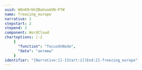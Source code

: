 ```yaml
---
uuid: W8nK9rbhZBaUuomVN-P7W
name: freezing_europe
narrative: 1
stepstart: 2
stepend: 2
component: WordCloud
chartoptions: |-2
    {
      "function": "focusOnNode",
      "data": "активы"
    }
identifier: "[Narrative:1]-[Start:2][End:2]-freezing_europe"
---
```

